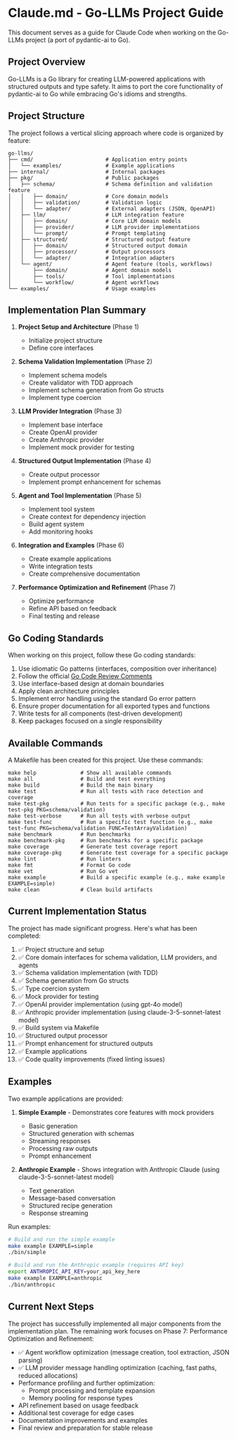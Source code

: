 # Claude.md - Go-LLMs Project Guide

This document serves as a guide for Claude Code when working on the Go-LLMs project (a port of pydantic-ai to Go).

## Project Overview

Go-LLMs is a Go library for creating LLM-powered applications with structured outputs and type safety. It aims to port the core functionality of pydantic-ai to Go while embracing Go's idioms and strengths.

## Project Structure

The project follows a vertical slicing approach where code is organized by feature:

```
go-llms/
├── cmd/                       # Application entry points
│   └── examples/              # Example applications
├── internal/                  # Internal packages
├── pkg/                       # Public packages
│   ├── schema/                # Schema definition and validation feature
│   │   ├── domain/            # Core domain models
│   │   ├── validation/        # Validation logic
│   │   └── adapter/           # External adapters (JSON, OpenAPI)
│   ├── llm/                   # LLM integration feature
│   │   ├── domain/            # Core LLM domain models
│   │   ├── provider/          # LLM provider implementations
│   │   └── prompt/            # Prompt templating
│   ├── structured/            # Structured output feature
│   │   ├── domain/            # Structured output domain
│   │   ├── processor/         # Output processors
│   │   └── adapter/           # Integration adapters
│   └── agent/                 # Agent feature (tools, workflows)
│       ├── domain/            # Agent domain models
│       ├── tools/             # Tool implementations
│       └── workflow/          # Agent workflows
└── examples/                  # Usage examples
```

## Implementation Plan Summary

1. **Project Setup and Architecture** (Phase 1)
   - Initialize project structure
   - Define core interfaces

2. **Schema Validation Implementation** (Phase 2)
   - Implement schema models
   - Create validator with TDD approach
   - Implement schema generation from Go structs
   - Implement type coercion

3. **LLM Provider Integration** (Phase 3)
   - Implement base interface
   - Create OpenAI provider
   - Create Anthropic provider
   - Implement mock provider for testing

4. **Structured Output Implementation** (Phase 4)
   - Create output processor
   - Implement prompt enhancement for schemas

5. **Agent and Tool Implementation** (Phase 5)
   - Implement tool system
   - Create context for dependency injection
   - Build agent system
   - Add monitoring hooks

6. **Integration and Examples** (Phase 6)
   - Create example applications
   - Write integration tests
   - Create comprehensive documentation

7. **Performance Optimization and Refinement** (Phase 7)
   - Optimize performance
   - Refine API based on feedback
   - Final testing and release

## Go Coding Standards

When working on this project, follow these Go coding standards:

1. Use idiomatic Go patterns (interfaces, composition over inheritance)
2. Follow the official [Go Code Review Comments](https://github.com/golang/go/wiki/CodeReviewComments)
3. Use interface-based design at domain boundaries
4. Apply clean architecture principles
5. Implement error handling using the standard Go error pattern
6. Ensure proper documentation for all exported types and functions
7. Write tests for all components (test-driven development)
8. Keep packages focused on a single responsibility

## Available Commands

A Makefile has been created for this project. Use these commands:

```
make help              # Show all available commands
make all               # Build and test everything
make build             # Build the main binary
make test              # Run all tests with race detection and coverage
make test-pkg          # Run tests for a specific package (e.g., make test-pkg PKG=schema/validation)
make test-verbose      # Run all tests with verbose output
make test-func         # Run a specific test function (e.g., make test-func PKG=schema/validation FUNC=TestArrayValidation)
make benchmark         # Run benchmarks
make benchmark-pkg     # Run benchmarks for a specific package
make coverage          # Generate test coverage report
make coverage-pkg      # Generate test coverage for a specific package
make lint              # Run linters
make fmt               # Format Go code
make vet               # Run Go vet
make example           # Build a specific example (e.g., make example EXAMPLE=simple)
make clean             # Clean build artifacts
```

## Current Implementation Status

The project has made significant progress. Here's what has been completed:

1. ✅ Project structure and setup
2. ✅ Core domain interfaces for schema validation, LLM providers, and agents
3. ✅ Schema validation implementation (with TDD)
4. ✅ Schema generation from Go structs 
5. ✅ Type coercion system
6. ✅ Mock provider for testing
7. ✅ OpenAI provider implementation (using gpt-4o model)
8. ✅ Anthropic provider implementation (using claude-3-5-sonnet-latest model)
9. ✅ Build system via Makefile
10. ✅ Structured output processor
11. ✅ Prompt enhancement for structured outputs
12. ✅ Example applications
13. ✅ Code quality improvements (fixed linting issues)

## Examples

Two example applications are provided:

1. **Simple Example** - Demonstrates core features with mock providers
   - Basic generation
   - Structured generation with schemas
   - Streaming responses
   - Processing raw outputs
   - Prompt enhancement

2. **Anthropic Example** - Shows integration with Anthropic Claude (using claude-3-5-sonnet-latest model)
   - Text generation
   - Message-based conversation
   - Structured recipe generation
   - Response streaming

Run examples:
```bash
# Build and run the simple example
make example EXAMPLE=simple
./bin/simple

# Build and run the Anthropic example (requires API key)
export ANTHROPIC_API_KEY=your_api_key_here
make example EXAMPLE=anthropic
./bin/anthropic
```

## Current Next Steps

The project has successfully implemented all major components from the implementation plan. The remaining work focuses on Phase 7: Performance Optimization and Refinement:

- ✅ Agent workflow optimization (message creation, tool extraction, JSON parsing)
- ✅ LLM provider message handling optimization (caching, fast paths, reduced allocations)
- Performance profiling and further optimization:
  - Prompt processing and template expansion
  - Memory pooling for response types
- API refinement based on usage feedback
- Additional test coverage for edge cases
- Documentation improvements and examples
- Final review and preparation for stable release